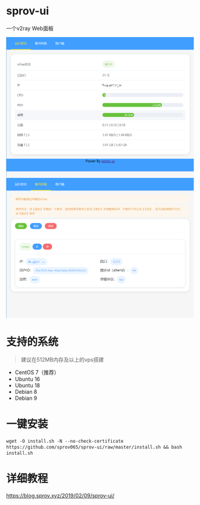 # sprov-ui
 一个v2ray Web面板
 
![1.png](1.png)
![2.png](2.png)

# 支持的系统
>建议在512MB内存及以上的vps搭建
 - CentOS 7（推荐）
 - Ubuntu 16
 - Ubuntu 18
 - Debian 8
 - Debian 9

# 一键安装
```
wget -O install.sh -N --no-check-certificate https://github.com/sprov065/sprov-ui/raw/master/install.sh && bash install.sh
```
# 详细教程
https://blog.sprov.xyz/2019/02/09/sprov-ui/
